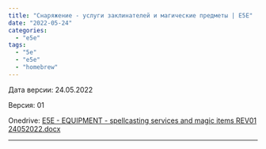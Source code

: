 ```yaml
---
title: "Снаряжение - услуги заклинателей и магические предметы | E5E"
date: "2022-05-24"
categories: 
  - "e5e"
tags: 
  - "5e"
  - "e5e"
  - "homebrew"
---
```


Дата версии: 24.05.2022

Версия: 01

Onedrive: [E5E - EQUIPMENT - spellcasting services and magic items REV01 24052022.docx](https://1drv.ms/w/s!Atcrhwwo1lBA19gc32VHTKJDF2abeg?e=FqwPzk)

* * *
